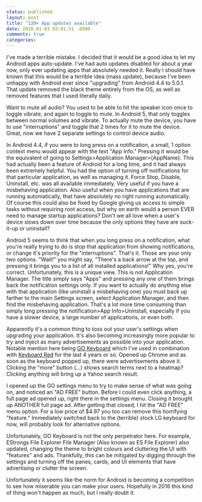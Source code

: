 ```yaml
---
status: published
layout: post
title: "120+ App updates available"
date: 2016-01-03 03:01:51 -0500
comments: true
categories:
---
```


I've made a terrible mistake. I decided that it would be a good idea to let my Android apps auto-update. I've had auto updates disabled for about a year now, only ever updating apps that absolutely needed it. Really I should have known that this would be a terrible idea (mass update), because I've been unhappy with Android ever since "upgrading" from Android 4.4 to 5.0.1. That update removed the black theme entirely from the OS, as well as removed features that I used literally daily.

Want to mute all audio? You used to be able to hit the speaker icon once to toggle vibrate, and again to toggle to mute. In Android 5, that only toggles between normal volumes and vibrate. To actually mute the device, you have to use "interruptions" and toggle that 2 times for it to mute the device. Great, now we have 2 separate settings to control device audio.

In Android 4.4, if you were to long press on a notification, a small, 1 option context menu would appear with the text "App Info." Pressing it would be the equivalent of going to Settings>Application Manager>{AppName}. This had actually been a feature of Android for a long time, and it had always been extremely helpful. You had the option of turning off notifications for that particular application, as well as managing it. Force Stop, Disable, Uninstall, etc. was all available immediately. Very useful if you have a misbehaving application. Also useful when you have applications that are running automatically, that have absolutely no right running automatically. Of course this could also be fixed by Google giving us access to simple tasks without requiring root access, but why on earth would a person EVER need to manage startup applications? Don't we all love when a user's device slows down over time because the only options they have are suck-it-up or uninstall?

Android 5 seems to think that when you long press on a notification, what you're really trying to do is stop that application from showing notifications, or change it's priority for the "interruptions". That's it. Those are your only two options. "Wait!" you might say, "There's a back arrow at the top, and pressing it brings you to a list of all installed applications!" Why yes, you're correct. Unfortunately, this is a unique view. This is not Application Manager. The title simply says "Apps" and pressing any one of them brings back the notification settings only. If you want to actually do anything else with that application (like uninstall a misbehaving one) you must back up farther to the main Settings screen, select Application Manager, and then find the misbehaving application. That's a lot more time consuming than simply long pressing the notification>App Info>Uninstall, especially if you have a slower device, a large number of applications, or even both.

Apparently it's a common thing to toss out your user's settings when upgrading your application. It's also becoming increasingly more popular to try and inject as many advertisements as possible into your application. Notable mention here being [GO Keyboard](https://play.google.com/store/apps/details?id=com.jb.emoji.gokeyboard) which I've used in combination with [Keyboard Red](https://play.google.com/store/apps/details?id=com.jb.gokeyboard.theme.tmekeyboardred) for the last 4 years or so. Opened up Chrome and as soon as the keyboard popped up, there were advertisements above it. Clicking the "more" button (...) shows search terms next to a heatmap? Clicking anything will bring up a Yahoo search result.

I opened up the GO settings menu to try to make sense of what was going on, and noticed an "AD FREE" button. Before I could even click anything, a full page ad opened up, right there in the settings menu. Closing it brought up ANOTHER full page ad. After getting that closed, I hit the "AD FREE" menu option. For a low price of $4.97 you too can remove this horrifying "feature." Immediately switched back to the (terrible) stock LG keyboard for now, will probably look for alternative options.

Unfortunately, GO Keyboard is not the only perpetrator here. For example, EStrongs File Explorer File Manager (Also known as ES File Explorer) also updated, changing the theme to bright colours and cluttering the UI with "features" and ads. Thankfully, this can be mitigated by digging through the settings and turning off the panes, cards, and UI elements that have advertising or clutter the screen.

Unfortunately it seems like the norm for Android is becoming a competition to see how miserable you can make your users. Hopefully in 2016 this kind of thing won't happen as much, but I really doubt it.